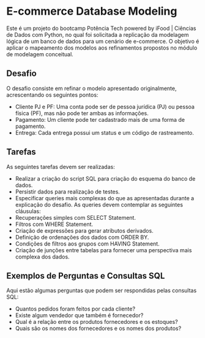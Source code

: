 # E-commerce Database Modeling
Este é um projeto do bootcamp Potência Tech powered by iFood | Ciências de Dados com Python, no qual foi solicitada a replicação da modelagem lógica de um banco de dados para um cenário de e-commerce. O objetivo é aplicar o mapeamento dos modelos aos refinamentos propostos no módulo de modelagem conceitual.

## Desafio
O desafio consiste em refinar o modelo apresentado originalmente, acrescentando os seguintes pontos:

- Cliente PJ e PF: Uma conta pode ser de pessoa jurídica (PJ) ou pessoa física (PF), mas não pode ter ambas as informações.
- Pagamento: Um cliente pode ter cadastrado mais de uma forma de pagamento.
- Entrega: Cada entrega possui um status e um código de rastreamento.

## Tarefas
As seguintes tarefas devem ser realizadas:

- Realizar a criação do script SQL para criação do esquema do banco de dados.
- Persistir dados para realização de testes.
- Especificar queries mais complexas do que as apresentadas durante a explicação do desafio. As queries devem contemplar as seguintes cláusulas:
- Recuperações simples com SELECT Statement.
- Filtros com WHERE Statement.
- Criação de expressões para gerar atributos derivados.
- Definição de ordenações dos dados com ORDER BY.
- Condições de filtros aos grupos com HAVING Statement.
- Criação de junções entre tabelas para fornecer uma perspectiva mais complexa dos dados.

## Exemplos de Perguntas e Consultas SQL
Aqui estão algumas perguntas que podem ser respondidas pelas consultas SQL:

- Quantos pedidos foram feitos por cada cliente?
- Existe algum vendedor que também é fornecedor?
- Qual é a relação entre os produtos fornecedores e os estoques?
- Quais são os nomes dos fornecedores e os nomes dos produtos?
